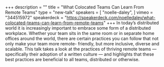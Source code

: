 +++
description = ""
title = "What Colocated Teams Can Learn From Remote Teams"
type = "new-talk"
speakers = [
        "noelle-daley",
]
vimeo = "344515972"
speakerdeck = "https://speakerdeck.com/noelledaley/what-colocated-teams-can-learn-from-remote-teams"
+++
In today’s distributed world it is increasingly important to embrace some form of a
distributed workplace. Whether your team sits in the same room or in separate home offices
around the world, there are certain practices you can follow that not only make your team
more remote- friendly, but more inclusive, diverse and scalable. This talk takes a look at
the practices of thriving remote teams — specifically their adoption of a written
culture —  and highlights that these best practices are beneficial to all teams,
distributed or otherwise.